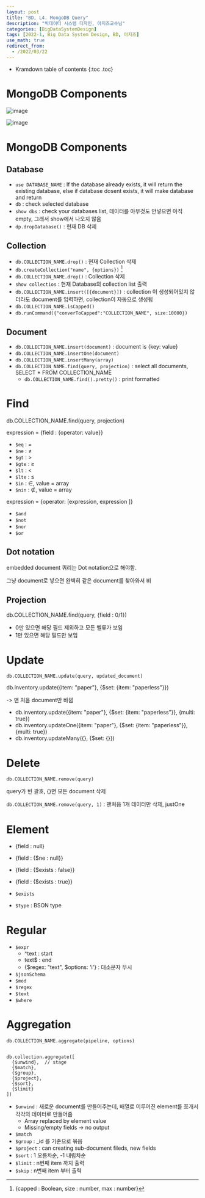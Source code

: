 ```yaml
---
layout: post
title: "BD, L4. MongoDB Query"
description: "빅데이터 시스템 디자인, 아지즈교수님"
categories: [BigDataSystemDesign]
tags: [2022-1, Big Data System Design, BD, 아지즈]
use_math: true
redirect_from:
  - /2022/03/22
---
```


* Kramdown table of contents
{:toc .toc} 

# MongoDB Components

![image](https://user-images.githubusercontent.com/32366711/164960678-fd923b2e-605d-4727-915d-e5d66745d624.png)

![image](https://user-images.githubusercontent.com/32366711/164960686-d9ad4425-6b39-4870-b7e0-929ac2146c27.png)


# MongoDB Components

## Database

- `use DATABASE_NAME` : If the database already exists, it will return the existing database, else if database dosent exists, it will make database and return
- `db` : check selected database
- `show dbs` : check your databases list, 데이터를 아무것도 안넣으면 아직 empty, 그래서 show에서 나오지 않음
- `dp.dropDatabase()` : 현재 DB 삭제

## Collection

- `db.COLLECTION_NAME.drop()` : 현재 Collection 삭제
- `db.createCollection("name", {options})` [^options]
- `db.COLLECTION_NAME.drop()` : Collection 삭제
- `show collectios` : 현재 Database의 collection list 출력
- `db.COLLECTION_NAME.insert([{document}])` : collection 이 생성되어있지 않더라도 document를 입력하면, collection이 자동으로 생성됨
- `db.COLLECTION_NAME.isCapped()`
- `db.runCommand({"converToCapped":"COLLECTION_NAME", size:10000})`


[^options]: {capped[^capped] : Boolean, size[^size] : number, max[^max] : number}
[^capped]: 고정된 사이즈를 가지게 됨. capped가 true면 size or max를 정해줘야함. 
[^size]: capped collection의 최대 `byte`를 정해줌
[^max]: capped collection의 `douments의 최대 갯수`를 정해줌


## Document 

- `db.COLLECTION_NAME.insert(document)` : document is {key: value}
- `db.COLLECTION_NAME.insertOne(document)`
- `db.COLLECTION_NAME.insertMany(array)`
- `db.COLLECTION_NAME.find(query, projection)` : select all documents, SELECT * FROM COLLECTION_NAME
  - `db.COLLECTION_NAME.find().pretty()` : print formatted

# Find 

db.COLLECTION_NAME.find(query, projection)

expression = {field : {operator: value}}

- `$eq` : $=$
- `$ne` : $\neq$
- `$gt` : $>$ 
- `$gte` : $\geq$
- `$lt` : $<$
- `$lte` : $\leq$
- `$in` : $\in$, value = array
- `$nin` : $\notin$, value = array

expression = {operator: \[expression, expression \]}

- `$and`
- `$not`
- `$nor`
- `$or`

## Dot notation

embedded document 쿼리는 Dot notation으로 해야함.

그냥 document로 넣으면 완벽히 같은 document를 찾아와서 비

## Projection

db.COLLECTION_NAME.find(query, {field : 0/1})

- 0만 있으면 해당 필드 제외하고 모든 벨류가 보임
- 1만 있으면 해당 필드만 보임


# Update

`db.COLLECTION_NAME.update(query, updated_document)`

db.inventory.update({item: "paper"}, {&#36;set: {item: "paperless"}})

-> 맨 처음 document만 바뀜

- db.inventory.update({item: "paper"}, {&#36;set: {item: "paperless"}}, {multi: true})
- db.inventory.updateOne({item: "paper"}, {&#36;set: {item: "paperless"}}, {multi: true})
- db.inventory.updateMany({}, {&#36;set: {}})


# Delete

`db.COLLECTION_NAME.remove(query)`

query가 빈 괄호, {}면 모든 document 삭제

`db.COLLECTION_NAME.remove(query, 1)` : 맨처음 1개 데이터만 삭제, justOne

# Element

- {field : null}    
- {field : {&#36;ne : null}}  
- {field : {&#36;exists : false}}
- {field : {&#36;exists : true}}


- `$exists`
- `$type` : BSON type

# Regular

- `$expr` 
  - ^text : start
  - text&#36; : end 
  - {&#36;regex: "text", &#36;options: 'i'} : 대소문자 무시
- `$jsonSchema`
- `$mod`
- `$regex`
- `$text`
- `$where`

# Aggregation

`db.COLLECTION_NAME.aggregate(pipeline, options)`

~~~

db.collection.aggregate([
  {$unwind},  // stage
  {$match},
  {$group},
  {$project},
  {$sort},
  {$limit}
])

~~~

- `$unwind` : 새로운 document를 만들어주는데, 배열로 이루어진 element를 쪼개서 각각의 데이터로 만들어줌
  - Array replaced by element value
  - Missing/empty fields → no output
- `$match` 
- `$group` : _id 를 기준으로 묶음
- `$project` : can creating sub-document fileds, new fields
- `$sort` : 1 오름차순, -1 내림차순
- `$limit` : n번째 item 까지 출력
- `$skip` : n번째 item 부터 출력